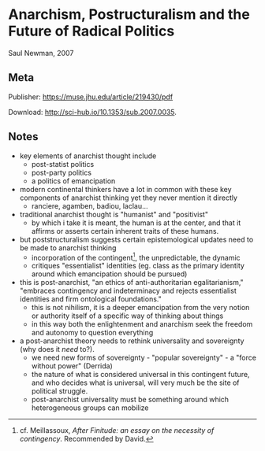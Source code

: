 # Anarchism, Postructuralism and the Future of Radical Politics

Saul Newman, 2007

## Meta

Publisher: https://muse.jhu.edu/article/219430/pdf

Download: http://sci-hub.io/10.1353/sub.2007.0035. 

## Notes

* key elements of anarchist thought include
  * post-statist politics
  * post-party politics
  * a politics of emancipation
* modern continental thinkers have a lot in common with these key components of anarchist thinking yet they never mention it directly
  * ranciere, agamben, badiou, laclau...
* traditional anarchist thought is "humanist" and "positivist"
  * by which i take it is meant, the human is at the center, and that it affirms or asserts certain inherent traits of these humans.
* but poststructuralism suggests certain epistemological updates need to be made to anarchist thinking
  * incorporation of the contingent[^1], the unpredictable, the dynamic
  * critiques "essentialist" identities \(eg. class as the primary identity around which emancipation should be pursued\)
* this is post-anarchist, "an ethics of anti-authoritarian egalitarianism," "embraces contingency and indeterminacy and rejects essentialist identities and firm ontological foundations."
  * this is not nihilism, it is a deeper emancipation from the very notion or authority itself of a specific way of thinking about things
  * in this way both the enlightenment and anarchism seek the freedom and autonomy to question everything 
* a post-anarchist theory needs to rethink universality and sovereignty \(why does it _need_ to?\).
  * we need new forms of sovereignty - "popular sovereignty" - a "force without power" \(Derrida\)
  * the nature of what is considered universal in this contingent future, and who decides what is universal, will very much be the site of political struggle.
  * post-anarchist universality must be something around which heterogeneous groups can mobilize 

[^1]: cf. Meillassoux, _After Finitude:_ _an essay on the necessity of contingency_. Recommended by David. 

